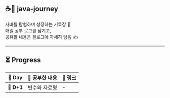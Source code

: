 ## ☕🚀 java-journey

자바를 탐험하며 성장하는 기록장 🐾  
매일 공부 로그를 남기고,  
공유할 내용은 블로그에 자세히 담음 ✍️

---

## ⏳ Progress

| 📅 Day | 📖 공부한 내용 | 🔗 링크 |
|-------|---------------|--------|
| 🐣 **D+1** | 변수와 자료형 | - |
